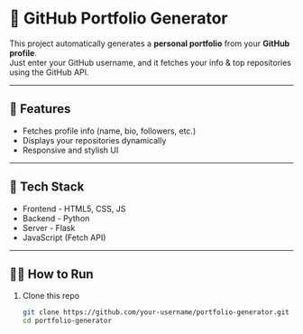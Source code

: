 # 💼 GitHub Portfolio Generator

This project automatically generates a **personal portfolio** from your **GitHub profile**.  
Just enter your GitHub username, and it fetches your info & top repositories using the GitHub API.  

---

## 🚀 Features
- Fetches profile info (name, bio, followers, etc.)
- Displays your repositories dynamically
- Responsive and stylish UI

---

## 🧠 Tech Stack
- Frontend - HTML5, CSS, JS
- Backend - Python
- Server - Flask
- JavaScript (Fetch API)

---

## 🏃‍♂️ How to Run
1. Clone this repo  
   ```bash
   git clone https://github.com/your-username/portfolio-generator.git
   cd portfolio-generator


###

